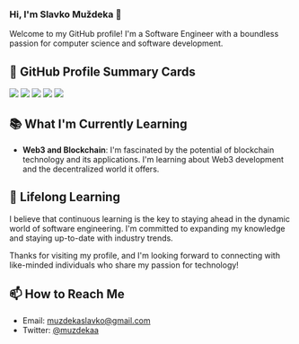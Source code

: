 ### Hi, I'm Slavko Muždeka 👋

Welcome to my GitHub profile! I'm a Software Engineer with a boundless passion for computer science and software development.

## 🔧 GitHub Profile Summary Cards

[![](http://github-profile-summary-cards.vercel.app/api/cards/profile-details?username=SlavkoMuzdeka&theme=2077)](https://github.com/vn7n24fzkq/github-profile-summary-cards)
[![](http://github-profile-summary-cards.vercel.app/api/cards/repos-per-language?username=SlavkoMuzdeka&theme=2077&exclude=exclude)](https://github.com/vn7n24fzkq/github-profile-summary-cards)
[![](http://github-profile-summary-cards.vercel.app/api/cards/most-commit-language?username=SlavkoMuzdeka&theme=2077&exclude=exclude)](https://github.com/vn7n24fzkq/github-profile-summary-cards)
[![](http://github-profile-summary-cards.vercel.app/api/cards/stats?username=SlavkoMuzdeka&theme=radical)](https://github.com/vn7n24fzkq/github-profile-summary-cards)
[![](http://github-profile-summary-cards.vercel.app/api/cards/productive-time?username=SlavkoMuzdeka&theme=github_dark&utcOffset=+2)]()

## 📚 What I'm Currently Learning

- **Web3 and Blockchain**: I'm fascinated by the potential of blockchain technology and its applications. I'm learning about Web3 development and the decentralized world it offers.

## 🌱 Lifelong Learning

I believe that continuous learning is the key to staying ahead in the dynamic world of software engineering. I'm committed to expanding my knowledge and staying up-to-date with industry trends.

Thanks for visiting my profile, and I'm looking forward to connecting with like-minded individuals who share my passion for technology!

## 📫 How to Reach Me

- Email: muzdekaslavko@gmail.com
- Twitter: [@muzdekaa](https://twitter.com/muzdekaa)
